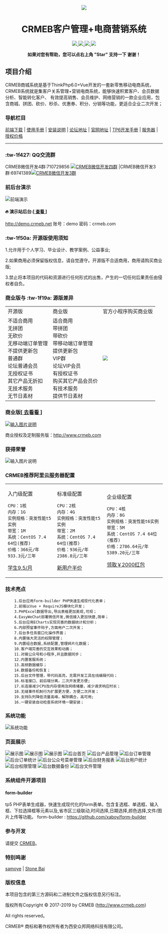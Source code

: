 <p align="center">
<img src="https://images.gitee.com/uploads/images/2018/1214/151026_2299df23_892944.gif" />
</p>
<h1 align="center"> CRMEB客户管理+电商营销系统</h1> 
<p align="center">
    <a href="http://www.crmeb.com">
        <img src="https://img.shields.io/badge/OfficialWebsite-CRMEB-yellow.svg" />
    </a>
<a href="http://www.crmeb.com">
        <img src="https://img.shields.io/badge/Licence-GPL3.0-green.svg?style=flat" />
    </a>
    <a href="http://www.crmeb.com">
        <img src="https://img.shields.io/badge/Edition-3.0-blue.svg" />
    </a>
     <a href="https://gitee.com/ZhongBangKeJi/CRMEB/repository/archive/master.zip">
        <img src="https://img.shields.io/badge/download-80m-red.svg" />
    </a>
    </p>
<p align="center">    
    <b>如果对您有帮助，您可以点右上角 "Star" 支持一下 谢谢！</b>
</p>

## 项目介绍
   CRMEB商城系统是基于ThinkPhp6.0+Vue开发的一套新零售移动电商系统，CRMEB系统就是集客户关系管理+营销电商系统，能够快速积累客户、会员数据分析、智能转化客户、
   有效提高销售、会员维护、网络营销的一款企业应用，包含商城、拼团、砍价、秒杀、优惠券、积分、分销等功能，更适合企业二次开发；

### 导航栏目

[前端下载](/readme/前端下载地址.md)
 | [使用手册](https://help.crmeb.net)
 | [安装说明](/readme/安装说明.md)
 | [论坛地址](http://bbs.crmeb.net)
 | [官网地址](https://www.crmeb.com)
 | [TP6开发手册](https://www.kancloud.cn/manual/thinkphp6_0/content)
 | [服务器](https://promotion.aliyun.com/ntms/yunparter/invite.html?userCode=dligum2z)
 | [授权价格](https://s.click.taobao.com/W7hVkLw)
- - -

### :tw-1f427: QQ交流群
 CRMEB微信开发4群:710729856 <a target="_blank" href="//shang.qq.com/wpa/qunwpa?idkey=1794ec6e9fd6ac21bd6519d459d4495e824553693ab0a98a9899e61d68a494d0"><img border="0" src="//pub.idqqimg.com/wpa/images/group.png" alt="CRMEB微信开发四群" title="CRMEB微信开发四群"></a>
|CRMEB微信开发3群:69741389<a target="_blank" href="//shang.qq.com/wpa/qunwpa?idkey=a8d2235bd79d65ea465e43ed81001d0641f875675ab80051118a43cfc468cbaa"><img border="0" src="//pub.idqqimg.com/wpa/images/group.png" alt="CRMEB微信开发3群" title="CRMEB微信开发3群"></a>
###  前后台演示
![前端演示](/readme/images/演示二维码.jpg)

####   :fire:  演示站后台:[<a href='http://demo.crmeb.net' target="_blank"> 查看 </a>]       
<a href='http://demo.crmeb.net' target="_blank">http://demo.crmeb.net</a>  账号：demo  密码：crmeb.com
   
###   :tw-1f50a: 开源版使用须知
1.允许用于个人学习、毕业设计、教学案例、公益事业;

2.如果商用必须保留版权信息，请自觉遵守。开源版不合适商用，商用请购买商业版;

3.禁止将本项目的代码和资源进行任何形式的出售，产生的一切任何后果责任由侵权者自负。

### 商业版与 :tw-1f19a: 源版差异

<table>
<tr><td>开源版</td><td>商业版</td><td>官方小程序购买商业版</td></tr>
<tr>
<td> 不适合商用<br>无拼团<br> 无砍价<br> 无移动端订单管理<br> 不提供更新包<br> 普通群<br> 论坛普通会员<br> 无授权证书<br> 其它产品无折扣<br> 无技术服务<br> 无节日素材</td>
<td> 适合商用<br> 带拼团<br> 带砍价<br> 带移动端订单管理<br> 提供更新包<br> VIP群<br> 论坛VIP会员<br> 有授权证书<br> 购买其它产品会员价<br> 有技术服务<br> 提供节日素材</td>
<td><img src='/readme/images/官方小程序二维码.jpg'/></td>
</tr>
</table>



### 商业版[<a href='https://s.click.taobao.com/W7hVkLw' target="_blank"> 去看看 </a>]

[![输入图片说明](https://images.gitee.com/uploads/images/2019/0122/114739_a48f5bfd_892944.gif "tasheng jo(1).gif")](https://s.click.taobao.com/W7hVkLw)


商业授权及定制服务版：http://www.crmeb.com

### 获得荣誉
![输入图片说明](https://images.gitee.com/uploads/images/2019/0805/111208_eb4fe823_892944.jpeg "WechatIMG2434.jpeg")


### CRMEB推荐阿里云服务器配置

<table><tr><td> 

入门级配置
```
CPU：1核
内存：1G
实例规格：突发性能t5实例
带宽：1M
系统：CentOS 7.4 64位(推荐)
价格：366元/年 933.3元/三年
```
<a href="https://promotion.aliyun.com/ntms/yunparter/invite.html?userCode=dligum2z">学生9.5/月</a>
  </td>
<td>

标准级配置
```
CPU：2核
内存：4G
实例规格：突发性能t5实例
带宽：2M
系统：CentOS 7.4 64位(推荐)
价格：936元/年 2386.8元/三年
```
<a href="https://promotion.aliyun.com/ntms/yunparter/invite.html?userCode=dligum2z">新用户半价</a>

  </td>
  <td>

企业级配置
```
CPU：4核
内存：8G
实例规格：突发性能t6实例
带宽：5M
系统：CentOS 7.4 64位(推荐)
价格：2786.64元/年 5389.20元/三年
```
<a href="https://promotion.aliyun.com/ntms/yunparter/invite.html?userCode=dligum2z">领取￥2000红包</a>

  </td>
  </tr></table>



### 技术亮点
~~~
    1.后台应用form-builder PHP快速生成现代化表单；
    2.前端以Vue + RequireJS模块化开发；
    3.PHPExcel数据导出,导出表格更加美观,可视；
    4.EasyWeChat部署微信开发,微信接入更加快捷,简单；
    5.后台应用ECharts实现完善的数据统计和分析；
    6.内部预留事件钩子,方面用户二次开发；
    7.后台多任务窗口化操作界面；
    8.内置强大灵活的权限管理；
    9.内置组合数据,系统配置,管理碎片化数据；
    10.客户端完善的交互效果和动画；
    11.对接公众号和小程序,并且数据同步；
    12.内置客服系统；
    13.高频数据缓存；
    14.数据备份和恢复；
    15.后台文件管理，带代码高亮，无需开发工具在线编辑代码；
    16.标准接口、前后端分离，二次开发更方便;
    17.长连接减少CPU及内存使用及网络堵塞，减少请求响应时长；
    18.无缝事件机制行为扩展更方便，方便二次开发；
    19.支持队列降低流量高峰，解除耦合，高可用;
    16.一键安装自动检查系统环境一键安装；
~~~
### 系统功能
![系统功能](/readme/images/系统功能.jpg)

### 页面展示
![展示图](/readme/images/展示图_01.jpg "展示图.png")
![展示图](/readme/images/展示图_02.jpg "展示图.png")
![展示图](/readme/images/展示图_03.jpg "展示图.png")
![后台首页](/readme/images/后台首页.png "后台首页.png")
![后台产品管理](/readme/images/后台产品管理.png "后台产品管理.png")
![后台订单管理](/readme/images/后台订单管理.png "后台订单管理.png")
![后台订单统计](/readme/images/后台订单统计.png "后台订单统计.png")
![后台公众号菜单管理](/readme/images/后台公众号菜单管理.png "后台公众号菜单管理.png")
![后台财务报表](/readme/images/后台财务报表.png "后台财务报表.png")
![后台用户统计](/readme/images/后台用户统计.png "后台用户统计.png")
![后台权限管理](/readme/images/后台权限管理.png "后台权限管理.png")
![后台数据备份](/readme/images/后台数据备份.png "后台数据备份.png")
![后台文件管理](/readme/images/后台文件管理.png "后台文件管理.png")

###  系统组件开源项目

#### form-builder

tp5 PHP表单生成器，快速生成现代化的form表单。包含复选框、单选框、输入框、下拉选择框等元素以及,省市区三级联动,时间选择,日期选择,颜色选择,文件/图片上传等功能。
form-builder : https://github.com/xaboy/form-builder

### 参与开发

请提交 [CRMEB](https://gitee.com/ZhongBangKeJi/CRMEB/pulls)。

### 特别鸣谢
[samoye](https://gitee.com/yizhisamoye)
 | [Stone Bai](https://gitee.com/bys1123)

### 版权信息

本项目包含的第三方源码和二进制文件之版权信息另行标注。

版权所有Copyright © 2017-2019 by CRMEB (http://www.crmeb.com)

All rights reserved。

CRMEB® 商标和著作权所有者为西安众邦网络科技有限公司。
